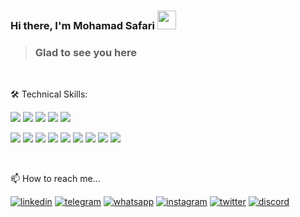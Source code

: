 ### Hi there, I'm **Mohamad Safari** <img src="https://cdn-icons-png.flaticon.com/512/4666/4666845.png" width="30">

> ### Glad to see you here
<!-- ![visitors](https://visitor-badge.glitch.me/badge?page_id=safarioops&left_color=gray&right_color=yellow) -->

</br>

🛠 Technical Skills:

![](https://img.shields.io/badge/Tools-GitHub-informational?style=flat&logo=GitHub&color=2D333B&logoColor=white)
![](https://img.shields.io/badge/Code-HTML5-informational?style=flat&logo=HTML5&color=E34F26&logoColor=white)
![](https://img.shields.io/badge/Style-CSS3-informational?style=flat&logo=CSS3&color=1572B6&logoColor=white)
![](https://img.shields.io/badge/Style-Bootstrap-informational?style=flat&logo=Bootstrap&color=7952B3&logoColor=white)
![](https://img.shields.io/badge/Style-WordPress-informational?style=flat&logo=WordPress&color=3858e9&logoColor=white)

![](https://img.shields.io/badge/AdobePhotoshop-informational?style=flat&logo=AdobePhotoshop&color=2D333B&logoColor=white)
![](https://img.shields.io/badge/AdobeIllustrator-informational?style=flat&logo=AdobeIllustrator&color=2D333B&logoColor=white)
![](https://img.shields.io/badge/AdobeAfterEffects-informational?style=flat&logo=AdobeAfterEffects&color=2D333B&logoColor=white)
![](https://img.shields.io/badge/AdobeInDesign-informational?style=flat&logo=AdobeInDesign&color=2D333B&logoColor=white)
![](https://img.shields.io/badge/AdobeLightroom-informational?style=flat&logo=AdobeLightroom&color=2D333B&logoColor=white)
![](https://img.shields.io/badge/AdobeXD-informational?style=flat&logo=AdobeXD&color=2D333B&logoColor=white)
![](https://img.shields.io/badge/Cinema4D-informational?style=flat&logo=Cinema4D&color=2D333B&logoColor=white)
![](https://img.shields.io/badge/MicrosoftOffice-informational?style=flat&logo=MicrosoftOffice&color=2D333B&logoColor=white)
![](https://img.shields.io/badge/Figma-informational?style=flat&logo=Figma&color=2D333B&logoColor=white)

</br>

📫 How to reach me...

[![linkedin](https://img.shields.io/badge/LinkedIn-0A66C2?style=for-the-badge&logo=LinkedIn&logoColor=white)](https://www.linkedin.com/in/safarioops)
[![telegram](https://img.shields.io/badge/Telegram-0088cc?style=for-the-badge&logo=Telegram&logoColor=white)](https://t.me/safarioops)
[![whatsapp](https://img.shields.io/badge/Whatsapp-25D366?style=for-the-badge&logo=Whatsapp&logoColor=white)](https://api.whatsapp.com/send?phone=+989134334214&text&app_absent=0)
[![instagram](https://img.shields.io/badge/Instagram-DD2A7B?style=for-the-badge&logo=Instagram&logoColor=white)](https://instagram.com/safarioops)
[![twitter](https://img.shields.io/badge/X-2D333B?style=for-the-badge&logo=X&logoColor=white)](https://x.com/safariooops)
[![discord](https://img.shields.io/badge/Discord-5865f2?style=for-the-badge&logo=Discord&logoColor=white)](https://discordapp.com/users/safarioops#4531)


<!--
**safarioops/safarioops** is a ✨ _special_ ✨ repository because its `README.md` (this file) appears on your GitHub profile.

Here are some ideas to get you started:

- 🔭 I’m currently working on ...
- 🌱 I’m currently learning ...
- 👯 I’m looking to collaborate on ...
- 🤔 I’m looking for help with ...
- 💬 Ask me about ...
- 📫 How to reach me: ...
- 😄 Pronouns: ...
- ⚡ Fun fact: ...
-->
